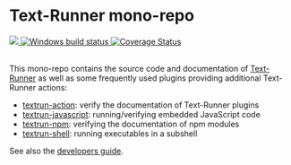 # Text-Runner mono-repo

<a href="https://circleci.com/gh/kevgo/text-runner">
  <img src="https://circleci.com/gh/kevgo/text-runner.svg?style=shield" />
</a>
<a href="https://ci.appveyor.com/project/kevgo/text-runner/branch/master">
  <img src="https://ci.appveyor.com/api/projects/status/96q06796xyrste9x/branch/master?svg=true" alt="Windows build status" />
</a>
<a href="https://coveralls.io/github/kevgo/text-runner?branch=master">
  <img src="https://coveralls.io/repos/github/kevgo/text-runner/badge.svg?1" alt='Coverage Status' />
</a>
<br><br>

This mono-repo contains the source code and documentation of
[Text-Runner](text-runner) as well as some frequently used plugins providing
additional Text-Runner actions:

- [textrun-action](textrun-action/): verify the documentation of Text-Runner
  plugins
- [textrun-javascript](textrun-javascript/): running/verifying embedded
  JavaScript code
- [textrun-npm](textrun-npm/): verifying the documentation of npm modules
- [textrun-shell](textrun-shell/): running executables in a subshell

See also the [developers guide](DEVELOPMENT.md).
